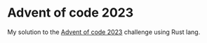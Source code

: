 # Advent of code 2023

My solution to the [Advent of code 2023](https://adventofcode.com/2023) challenge using Rust lang.
